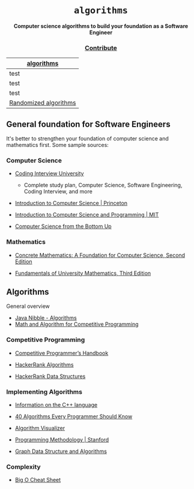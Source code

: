 <div align="center">
  <h1><code>algorithms</code></h1>

  <strong>Computer science algorithms to build your foundation as a Software Engineer</strong>
  <h3>
    <a href="https://github.com/unobatbayar/algorithms/pull/new/master">Contribute</a>
  </h3>
</div>



[algorithms](https://en.wikipedia.org/wiki/List_of_algorithms) | 
------------ | 
test |
test | 
test | 
[Randomized algorithms](https://en.wikipedia.org/wiki/Randomized_algorithm) | 

## General foundation for Software Engineers
 
It's better to strengthen your foundation of computer science and mathematics first. Some sample sources:

### Computer Science

 - [Coding Interview University](https://github.com/jwasham/coding-interview-university)
     - Complete study plan, Computer Science, Software Engineering, Coding Interview, and more
 - [Introduction to Computer Science | Princeton](https://introcs.cs.princeton.edu/java/cs//)

 - [Introduction to Computer Science and Programming | MIT](https://www.youtube.com/watch?v=nykOeWgQcHM&list=PLUl4u3cNGP63WbdFxL8giv4yhgdMGaZNA)     

 - [Computer Science from the Bottom Up](https://www.bottomupcs.com/)

### Mathematics
 - [Concrete Mathematics: A Foundation for Computer Science, Second Edition](https://learning.oreilly.com/library/view/concrete-mathematics-a/9780134389974)


 - [Fundamentals of University Mathematics, Third Edition](https://learning.oreilly.com/library/view/fundamentals-of-university/9780857092236/)

## Algorithms
General overview
 - [Java Nibble - Algorithms](https://www.javanibble.com/sorting-algorithms/)
 - [Math and Algorithm for Competitive Programming](https://www.geeksforgeeks.org/math-in-competitive-programming/)
### Competitive Programming
 - [Competitive Programmer’s Handbook](https://cses.fi/book/book.pdf)
 - [HackerRank Algorithms](https://www.hackerrank.com/domains/algorithms)


 - [HackerRank Data Structures](https://www.hackerrank.com/domains/data-structures)

### Implementing Algorithms
 - [Information on the C++ language](https://www.cplusplus.com)
 - [40 Algorithms Every Programmer Should Know](https://www.packtpub.com/product/40-algorithms-every-programmer-should-know/9781789801217)

 - [Algorithm Visualizer](https://algorithm-visualizer.org/)

 - [Programming Methodology | Stanford](https://www.youtube.com/watch?v=KkMDCCdjyW8&list=PL84A56BC7F4A1F852)
 - [Graph Data Structure and Algorithms](https://www.geeksforgeeks.org/graph-data-structure-and-algorithms/)

### Complexity
 - [Big O Cheat Sheet](https://www.bigocheatsheet.com/)
